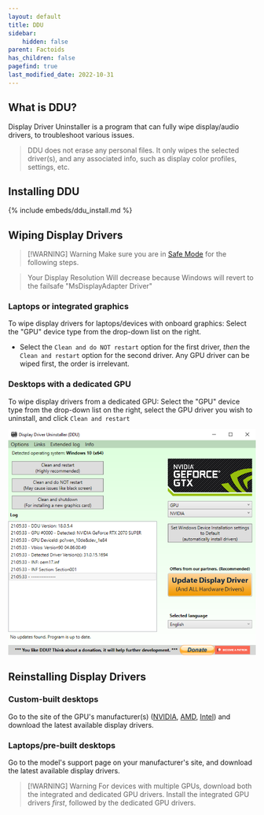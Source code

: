 ```yaml
---
layout: default
title: DDU
sidebar:
    hidden: false
parent: Factoids
has_children: false
pagefind: true
last_modified_date: 2022-10-31
---
```




## What is DDU?
Display Driver Uninstaller is a program that can fully wipe display/audio drivers, to troubleshoot various issues.

> DDU does not erase any personal files. It only wipes the selected driver(s), and any associated info, such as display color profiles, settings, etc.

## Installing DDU
{% include embeds/ddu_install.md %}

## Wiping Display Drivers

> [!WARNING] Warning
> Make sure you are in [Safe Mode](https://support.microsoft.com/en-us/help/12376/windows-10-start-your-pc-in-safe-mode) for the following steps.

>Your Display Resolution Will decrease because Windows will revert to the failsafe "MsDisplayAdapter Driver"

### Laptops or integrated graphics

To wipe display drivers for laptops/devices with onboard graphics: Select the "GPU" device type from the drop-down list on the right. 

* Select the `Clean and do NOT restart` option for the first driver, _then_ the `Clean and restart` option for the second driver. Any GPU driver can be wiped first, the order is irrelevant.

### Desktops with a dedicated GPU
To wipe display drivers from a dedicated GPU: Select the "GPU" device type from the drop-down list on the right, select the GPU driver you wish to uninstall, and click `Clean and restart`

![ddunvidia.png](/assets/factoids/dduvideo.png)

## Reinstalling Display Drivers
  
### Custom-built desktops
Go to the site of the GPU's manufacturer(s) ([NVIDIA](https://www.nvidia.com/Download/index.aspx), [AMD](https://www.amd.com/en/support), [Intel](https://www.intel.com/content/www/us/en/download-center/home.html)) and download the latest available display drivers.

### Laptops/pre-built desktops
Go to the model's support page on your manufacturer's site, and download the latest available display drivers.

> [!WARNING] Warning
> For devices with multiple GPUs, download both the integrated and dedicated GPU drivers. Install the integrated GPU drivers _first_, followed by the dedicated GPU drivers.
